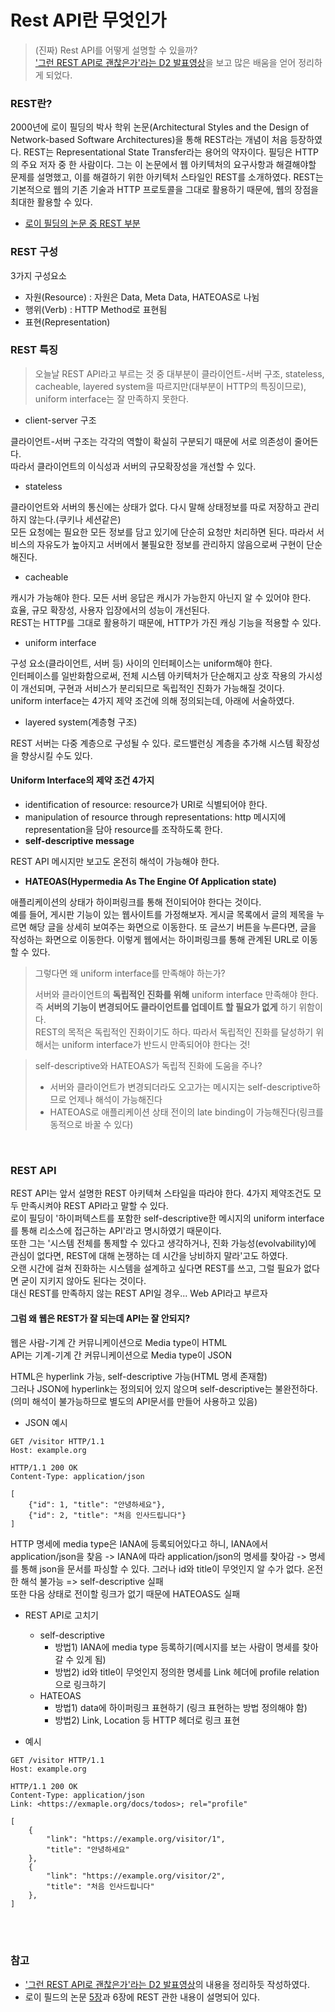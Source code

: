 # Rest API란 무엇인가

> (진짜) Rest API를 어떻게 설명할 수 있을까?<br>['그런 REST API로 괜찮은가'라는 D2 발표영상](https://www.youtube.com/watch?v=RP_f5dMoHFc)을 보고 많은 배움을 얻어 정리하게 되었다.

### REST란?

2000년에 로이 필딩의 박사 학위 논문(Architectural Styles and the Design of Network-based Software Architectures)을 통해 REST라는 개념이 처음 등장하였다. REST는 Representational State Transfer라는 용어의 약자이다. 필딩은 HTTP의 주요 저자 중 한 사람이다. 그는 이 논문에서 웹 아키텍처의 요구사항과 해결해야할 문제를 설명했고, 이를 해결하기 위한 아키텍처 스타일인 REST를 소개하였다. REST는 기본적으로 웹의 기존 기술과 HTTP 프로토콜을 그대로 활용하기 때문에, 웹의 장점을 최대한 활용할 수 있다.

- [로이 필딩의 논문 중 REST 부분](https://www.ics.uci.edu/~fielding/pubs/dissertation/rest_arch_style.htm)

### REST 구성

3가지 구성요소

- 자원(Resource) : 자원은 Data, Meta Data, HATEOAS로 나뉨
- 행위(Verb) : HTTP Method로 표현됨
- 표현(Representation)

### REST 특징

> 오늘날 REST API라고 부르는 것 중 대부분이 클라이언트-서버 구조, stateless, cacheable, layered system을 따르지만(대부분이 HTTP의 특징이므로), uniform interface는 잘 만족하지 못한다.

- client-server 구조

클라이언트-서버 구조는 각각의 역할이 확실히 구분되기 때문에 서로 의존성이 줄어든다.<br>
따라서 클라이언트의 이식성과 서버의 규모확장성을 개선할 수 있다.

- stateless

클라이언트와 서버의 통신에는 상태가 없다. 다시 말해 상태정보를 따로 저장하고 관리하지 않는다.(쿠키나 세션같은)<br>
모든 요청에는 필요한 모든 정보를 담고 있기에 단순히 요청만 처리하면 된다. 따라서 서비스의 자유도가 높아지고 서버에서 불필요한 정보를 관리하지 않음으로써 구현이 단순해진다.

- cacheable

캐시가 가능해야 한다. 모든 서버 응답은 캐시가 가능한지 아닌지 알 수 있어야 한다.<br/>
효율, 규모 확장성, 사용자 입장에서의 성능이 개선된다. <br/>
REST는 HTTP를 그대로 활용하기 때문에, HTTP가 가진 캐싱 기능을 적용할 수 있다.

- uniform interface

구성 요소(클라이언트, 서버 등) 사이의 인터페이스는 uniform해야 한다.<br>
인터페이스를 일반화함으로써, 전체 시스템 아키텍처가 단순해지고 상호 작용의 가시성이 개선되며, 구현과 서비스가 분리되므로 독립적인 진화가 가능해질 것이다.<br>
uniform interface는 4가지 제약 조건에 의해 정의되는데, 아래에 서술하였다.

- layered system(계층형 구조)

REST 서버는 다중 계층으로 구성될 수 있다. 로드밸런싱 계층을 추가해 시스템 확장성을 향상시킬 수도 있다.

#### Uniform Interface의 제약 조건 4가지

- identification of resource: resource가 URI로 식별되어야 한다.
- manipulation of resource through representations: http 메시지에 representation을 담아 resource를 조작하도록 한다.
- **self-descriptive message**

REST API 메시지만 보고도 온전히 해석이 가능해야 한다.

- **HATEOAS(Hypermedia As The Engine Of Application state)**

애플리케이션의 상태가 하이퍼링크를 통해 전이되어야 한다는 것이다.<br>
예를 들어, 게시판 기능이 있는 웹사이트를 가정해보자. 게시글 목록에서 글의 제목을 누르면 해당 글을 상세히 보여주는 화면으로 이동한다. 또 글쓰기 버튼을 누른다면, 글을 작성하는 화면으로 이동한다. 이렇게 웹에서는 하이퍼링크를 통해 관계된 URL로 이동할 수 있다.
<br>

> 그렇다면 왜 uniform interface를 만족해야 하는가?
>
> 서버와 클라이언트의 **독립적인 진화를 위해** uniform interface 만족해야 한다. 즉 **서버의 기능이 변경되어도 클라이언트를 업데이트 할 필요가 없게** 하기 위함이다.<br>REST의 목적은 독립적인 진화이기도 하다. 따라서 독립적인 진화를 달성하기 위해서는 uniform interface가 반드시 만족되어야 한다는 것!

> self-descriptive와 HATEOAS가 독립적 진화에 도움을 주나?
>
> - 서버와 클라이언트가 변경되더라도 오고가는 메시지는 self-descriptive하므로 언제나 해석이 가능해진다 <br>
> - HATEOAS로 애플리케이션 상태 전이의 late binding이 가능해진다(링크를 동적으로 바꿀 수 있다)

<br>

### REST API

REST API는 앞서 설명한 REST 아키텍쳐 스타일을 따라야 한다. 4가지 제약조건도 모두 만족시켜야 REST API라고 말할 수 있다.<br>
로이 필딩이 '하이퍼텍스트를 포함한 self-descriptive한 메시지의 uniform interface를 통해 리소스에 접근하는 API'라고 명시하였기 때문이다.<br>
또한 그는 '시스템 전체를 통제할 수 있다고 생각하거나, 진화 가능성(evolvability)에 관심이 없다면, REST에 대해 논쟁하는 데 시간을 낭비하지 말라'고도 하였다.<br>
오랜 시간에 걸쳐 진화하는 시스템을 설계하고 싶다면 REST를 쓰고, 그럴 필요가 없다면 굳이 지키지 않아도 된다는 것이다.<br>
대신 REST를 만족하지 않는 REST API일 경우... Web API라고 부르자

#### 그럼 왜 웹은 REST가 잘 되는데 API는 잘 안되지?

웹은 사람-기계 간 커뮤니케이션으로 Media type이 HTML<br>
API는 기계-기계 간 커뮤니케이션으로 Media type이 JSON<br>

HTML은 hyperlink 가능, self-descriptive 가능(HTML 명세 존재함)<br>
그러나 JSON에 hyperlink는 정의되어 있지 않으며 self-descriptive는 불완전하다. (의미 해석이 불가능하므로 별도의 API문서를 만들어 사용하고 있음)<br>

- JSON 예시

```
GET /visitor HTTP/1.1
Host: example.org

HTTP/1.1 200 OK
Content-Type: application/json

[
    {"id": 1, "title": "안녕하세요"},
    {"id": 2, "title": "처음 인사드립니다"}
]
```

HTTP 명세에 media type은 IANA에 등록되어있다고 하니, IANA에서 application/json을 찾음 -> IANA에 따라 application/json의 명세를 찾아감 -> 명세를 통해 json을 문서를 파싱할 수 있다. 그러나 id와 title이 무엇인지 알 수가 없다. 온전한 해석 불가능 => self-descriptive 실패<br>
또한 다음 상태로 전이할 링크가 없기 때문에 HATEOAS도 실패

- REST API로 고치기

  - self-descriptive
    - 방법1) IANA에 media type 등록하기(메시지를 보는 사람이 명세를 찾아갈 수 있게 됨)
    - 방법2) id와 title이 무엇인지 정의한 명세를 Link 헤더에 profile relation으로 링크하기
  - HATEOAS
    - 방법1) data에 하이퍼링크 표현하기 (링크 표현하는 방법 정의해야 함)
    - 방법2) Link, Location 등 HTTP 헤더로 링크 표현

- 예시

```
GET /visitor HTTP/1.1
Host: example.org

HTTP/1.1 200 OK
Content-Type: application/json
Link: <https://exmaple.org/docs/todos>; rel="profile"

[
    {
        "link": "https://example.org/visitor/1",
        "title": "안녕하세요"
    },
    {
        "link": "https://example.org/visitor/2",
        "title": "처음 인사드립니다"
    },
]

```

<br> <br>

### 참고

- ['그런 REST API로 괜찮은가'라는 D2 발표영상](https://www.youtube.com/watch?v=RP_f5dMoHFc)의 내용을 정리하듯 작성하였다.
- 로이 필드의 논문 [5장](https://www.ics.uci.edu/~fielding/pubs/dissertation/rest_arch_style.htm)과 6장에 REST 관한 내용이 설명되어 있다.
